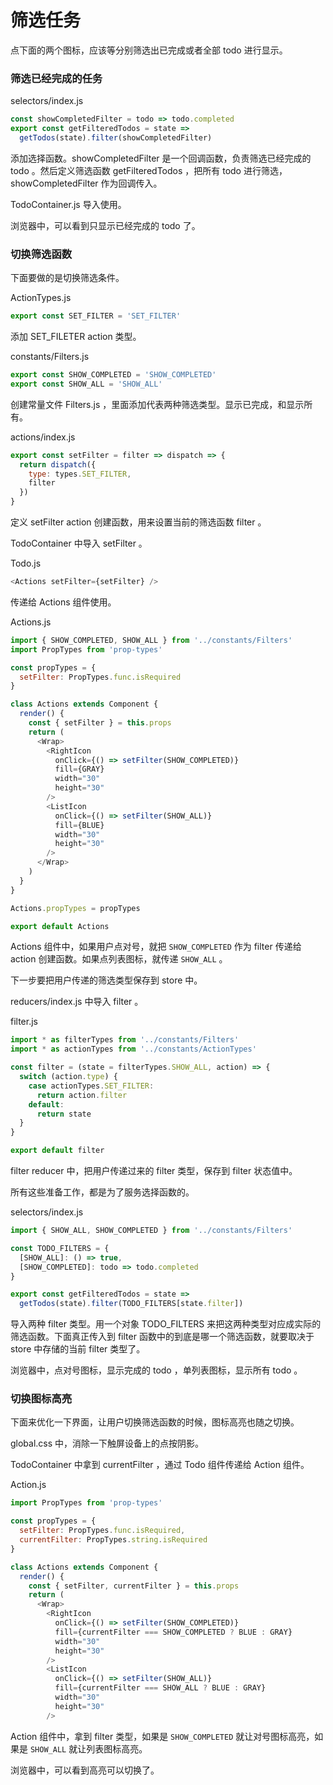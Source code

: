 # 筛选任务

点下面的两个图标，应该等分别筛选出已完成或者全部 todo 进行显示。

### 筛选已经完成的任务

selectors/index.js

```js
const showCompletedFilter = todo => todo.completed
export const getFilteredTodos = state =>
  getTodos(state).filter(showCompletedFilter)
```

添加选择函数。showCompletedFilter 是一个回调函数，负责筛选已经完成的 todo 。然后定义筛选函数 getFilteredTodos ，把所有 todo 进行筛选，showCompletedFilter 作为回调传入。

TodoContainer.js 导入使用。

浏览器中，可以看到只显示已经完成的 todo 了。

### 切换筛选函数

下面要做的是切换筛选条件。

ActionTypes.js

```js
export const SET_FILTER = 'SET_FILTER'
```

添加 SET_FILETER action 类型。

constants/Filters.js

```js
export const SHOW_COMPLETED = 'SHOW_COMPLETED'
export const SHOW_ALL = 'SHOW_ALL'
```

创建常量文件 Filters.js ，里面添加代表两种筛选类型。显示已完成，和显示所有。

actions/index.js

```js
export const setFilter = filter => dispatch => {
  return dispatch({
    type: types.SET_FILTER,
    filter
  })
}
```

定义 setFilter action 创建函数，用来设置当前的筛选函数 filter 。

TodoContainer 中导入 setFilter 。

Todo.js

```js
<Actions setFilter={setFilter} />
```

传递给 Actions 组件使用。

Actions.js

```js
import { SHOW_COMPLETED, SHOW_ALL } from '../constants/Filters'
import PropTypes from 'prop-types'

const propTypes = {
  setFilter: PropTypes.func.isRequired
}

class Actions extends Component {
  render() {
    const { setFilter } = this.props
    return (
      <Wrap>
        <RightIcon
          onClick={() => setFilter(SHOW_COMPLETED)}
          fill={GRAY}
          width="30"
          height="30"
        />
        <ListIcon
          onClick={() => setFilter(SHOW_ALL)}
          fill={BLUE}
          width="30"
          height="30"
        />
      </Wrap>
    )
  }
}

Actions.propTypes = propTypes

export default Actions
```

Actions 组件中，如果用户点对号，就把 `SHOW_COMPLETED` 作为 filter 传递给 action 创建函数。如果点列表图标，就传递 `SHOW_ALL` 。

下一步要把用户传递的筛选类型保存到 store 中。

reducers/index.js 中导入 filter 。

filter.js

```js
import * as filterTypes from '../constants/Filters'
import * as actionTypes from '../constants/ActionTypes'

const filter = (state = filterTypes.SHOW_ALL, action) => {
  switch (action.type) {
    case actionTypes.SET_FILTER:
      return action.filter
    default:
      return state
  }
}

export default filter
```

filter reducer 中，把用户传递过来的 filter 类型，保存到 filter 状态值中。

所有这些准备工作，都是为了服务选择函数的。

selectors/index.js

```js
import { SHOW_ALL, SHOW_COMPLETED } from '../constants/Filters'

const TODO_FILTERS = {
  [SHOW_ALL]: () => true,
  [SHOW_COMPLETED]: todo => todo.completed
}

export const getFilteredTodos = state =>
  getTodos(state).filter(TODO_FILTERS[state.filter])
```

导入两种 filter 类型。用一个对象 TODO_FILTERS 来把这两种类型对应成实际的筛选函数。下面真正传入到 filter 函数中的到底是哪一个筛选函数，就要取决于 store 中存储的当前 filter 类型了。

浏览器中，点对号图标，显示完成的 todo ，单列表图标，显示所有 todo 。

### 切换图标高亮

下面来优化一下界面，让用户切换筛选函数的时候，图标高亮也随之切换。

global.css 中，消除一下触屏设备上的点按阴影。

TodoContainer 中拿到 currentFilter ，通过 Todo 组件传递给 Action 组件。

Action.js

```js
import PropTypes from 'prop-types'

const propTypes = {
  setFilter: PropTypes.func.isRequired,
  currentFilter: PropTypes.string.isRequired
}

class Actions extends Component {
  render() {
    const { setFilter, currentFilter } = this.props
    return (
      <Wrap>
        <RightIcon
          onClick={() => setFilter(SHOW_COMPLETED)}
          fill={currentFilter === SHOW_COMPLETED ? BLUE : GRAY}
          width="30"
          height="30"
        />
        <ListIcon
          onClick={() => setFilter(SHOW_ALL)}
          fill={currentFilter === SHOW_ALL ? BLUE : GRAY}
          width="30"
          height="30"
        />
```

Action 组件中，拿到 filter 类型，如果是 `SHOW_COMPLETED` 就让对号图标高亮，如果是 `SHOW_ALL` 就让列表图标高亮。

浏览器中，可以看到高亮可以切换了。
